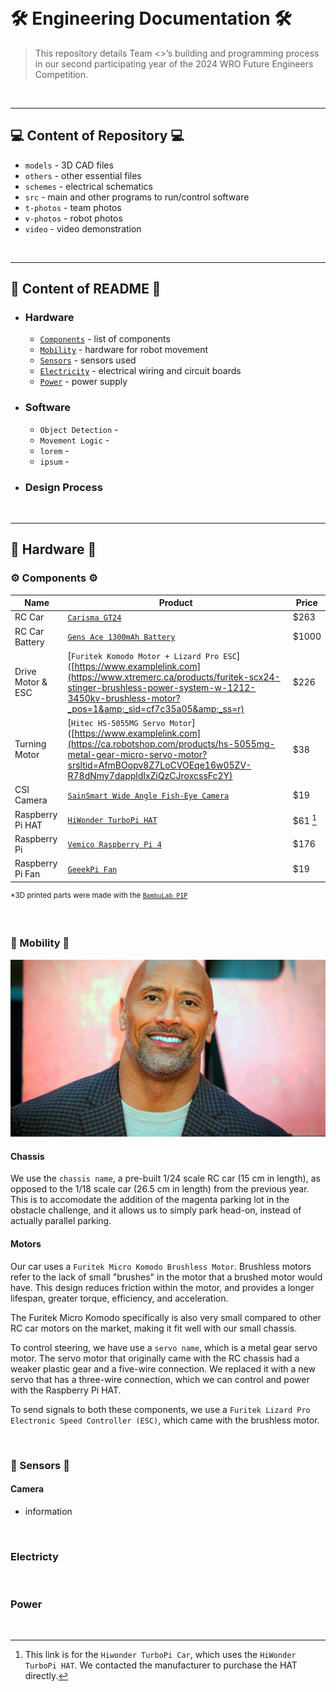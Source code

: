 &nbsp;

🛠️ Engineering Documentation 🛠️
======

> This repository details Team <>’s building and programming process in our second participating year of the 2024 WRO Future Engineers Competition.

&nbsp; 

---

## 💻 Content of Repository 💻
* `models` - 3D CAD files
* `others` - other essential files
* `schemes` - electrical schematics
* `src` - main and other programs to run/control software
* `t-photos` - team photos
* `v-photos` - robot photos
* `video` - video demonstration

&nbsp; 

---

## 📖 Content of README 📖

* ### Hardware
  * [`Components`](#components) - list of components 
  * [`Mobility`](#mobility) - hardware for robot movement
  * [`Sensors`](#sensors) - sensors used
  * [`Electricity`](#electricity) - electrical wiring and circuit boards
  * [`Power`](#power) - power supply
    
* ### Software
  * `Object Detection` - 
  * `Movement Logic` - 
  * `lorem` - 
  * `ipsum` - 
    
* ### Design Process

&nbsp;

---

## 🤖 Hardware 🤖

### ⚙️ Components ⚙️

| Name | Product | Price |
| ----------- | ----------- | ----------- |
| RC Car | [`Carisma GT24`](https://www.canadahobbies.ca/product/hobby-brands/carisma-rc/gt24-124th-4wd-toyota-celica-gt-four-st185-wrc/) | $263 |
| RC Car Battery | [`Gens Ace 1300mAh Battery`](https://www.examplelink.com) | $1000 | *link to be found*
| Drive Motor & ESC | [`Furitek Komodo Motor + Lizard Pro ESC`]([https://www.examplelink.com](https://www.xtremerc.ca/products/furitek-scx24-stinger-brushless-power-system-w-1212-3450kv-brushless-motor?_pos=1&amp;_sid=cf7c35a05&amp;_ss=r) | $226 |
| Turning Motor | [`Hitec HS-5055MG Servo Motor`]([https://www.examplelink.com](https://ca.robotshop.com/products/hs-5055mg-metal-gear-micro-servo-motor?srsltid=AfmBOopv8Z7LoCVOEqe16w05ZV-R78dNmy7dappldIxZiQzCJroxcssFc2Y) | $38 |
| CSI Camera | [`SainSmart Wide Angle Fish-Eye Camera`](https://www.amazon.ca/SainSmart-Fish-Eye-Camera-Raspberry-Arduino/dp/B00N1YJKFS/ref=sr_1_5) | $19 |
| Raspberry Pi HAT | [`HiWonder TurboPi HAT`](https://www.hiwonder.com/collections/raspberrypi-bionic-robot/products/turbopi?variant=40112905388119) | $61 [^1] |
| Raspberry Pi | [`Vemico Raspberry Pi 4`](https://www.amazon.ca/Vemico-Raspberry-Kit-Heatsinks-Screwdriver/dp/B09WXRCYL4/ref=sr_1_3) | $176 |
| Raspberry Pi Fan | [`GeeekPi Fan`](https://www.amazon.ca/dp/B07C9H9LJN?psc=1&ref=ppx_yo2ov_dt_b_product_details) | $19 |

[^1]:This link is for the `Hiwonder TurboPi Car`, which uses the `HiWonder TurboPi HAT`. We contacted the manufacturer to purchase the HAT directly.

<sup>*3D printed parts were made with the [`BambuLab P1P`](https://ca.store.bambulab.com/products/p1p)</sup>

&nbsp;

### 🚗 Mobility 🚗

<img src="v-photos/rock.webp" width="700" height=auto>

#### Chassis
We use the `chassis name`, a pre-built 1/24 scale RC car (15 cm in length), as opposed to the 1/18 scale car (26.5 cm in length) from the previous year. This is to accomodate the addition of the magenta parking lot in the obstacle challenge, and it allows us to simply park head-on, instead of actually parallel parking. 

#### Motors
Our car uses a `Furitek Micro Komodo Brushless Motor`. Brushless motors refer to the lack of small "brushes" in the motor that a brushed motor would have. This design reduces friction within the motor, and provides a longer lifespan, greater torque, efficiency, and acceleration. 

The Furitek Micro Komodo specifically is also very small compared to other RC car motors on the market, making it fit well with our small chassis.

To control steering, we have use a `servo name`, which is a metal gear servo motor. The servo motor that originally came with the RC chassis had a weaker plastic gear and a five-wire connection. We replaced it with a new servo that has a three-wire connection, which we can control and power with the Raspberry Pi HAT. 

To send signals to both these components, we use a `Furitek Lizard Pro Electronic Speed Controller (ESC)`, which came with the brushless motor.

&nbsp;

### 👀 Sensors 👀

#### Camera
 - information

&nbsp;

### Electricty

&nbsp;

### Power

&nbsp;
